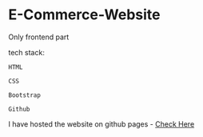 # E-Commerce-Website
Only frontend part

tech stack: 
           
	HTML
           
	CSS
           
	Bootstrap
           
	Github

I have hosted the website on github pages - <a href="https://addy100.github.io/E-Commerce-Website/index.html"> Check Here </a>
